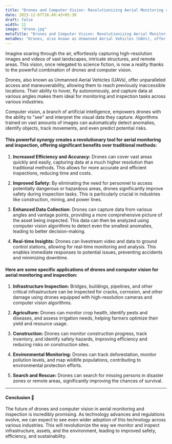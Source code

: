 ```yaml
---
title: "Drones and Computer Vision: Revolutionizing Aerial Monitoring and Inspection"
date: 2023-12-07T16:49:43+05:30
draft: false
width: 12
image: "drone.jpg"
metaTitle: "Drones and Computer Vision: Revolutionizing Aerial Monitoring and Inspection | Open CV Courses "
metaDes: "Drones, also known as Unmanned Aerial Vehicles (UAVs), offer unparalleled access and maneuverability, allowing them to reach previously inaccessible locations. Their ability to hover, fly autonomously, and capture data at various angles makes them ideal for monitoring and inspection tasks across various industries. | drones | image processing"
---
```


Imagine soaring through the air, effortlessly capturing high-resolution images and videos of vast landscapes, intricate structures, and remote areas. This vision, once relegated to science fiction, is now a reality thanks to the powerful combination of drones and computer vision. <!--more-->

Drones, also known as Unmanned Aerial Vehicles (UAVs), offer unparalleled access and maneuverability, allowing them to reach previously inaccessible locations. Their ability to hover, fly autonomously, and capture data at various angles makes them ideal for monitoring and inspection tasks across various industries.

Computer vision, a branch of artificial intelligence, empowers drones with the ability to "see" and interpret the visual data they capture. Algorithms trained on vast amounts of images can automatically detect anomalies, identify objects, track movements, and even predict potential risks.

#### This powerful synergy creates a revolutionary tool for aerial monitoring and inspection, offering significant benefits over traditional methods: 

1. **Increased Efficiency and Accuracy:** Drones can cover vast areas quickly and easily, capturing data at a much higher resolution than traditional methods. This allows for more accurate and efficient inspections, reducing time and costs.

2. **Improved Safety:** By eliminating the need for personnel to access potentially dangerous or hazardous areas, drones significantly improve safety during inspection tasks. This is particularly crucial in industries like construction, mining, and power lines.

3. **Enhanced Data Collection:** Drones can capture data from various angles and vantage points, providing a more comprehensive picture of the asset being inspected. This data can then be analyzed using computer vision algorithms to detect even the smallest anomalies, leading to better decision-making.

4. **Real-time Insights:** Drones can livestream video and data to ground control stations, allowing for real-time monitoring and analysis. This enables immediate responses to potential issues, preventing accidents and minimizing downtime.

#### Here are some specific applications of drones and computer vision for aerial monitoring and inspection:

1. **Infrastructure Inspection:** Bridges, buildings, pipelines, and other critical infrastructure can be inspected for cracks, corrosion, and other damage using drones equipped with high-resolution cameras and computer vision algorithms.

2. **Agriculture:** Drones can monitor crop health, identify pests and diseases, and assess irrigation needs, helping farmers optimize their yield and resource usage.

3. **Construction:** Drones can monitor construction progress, track inventory, and identify safety hazards, improving efficiency and reducing risks on construction sites.

4. **Environmental Monitoring:** Drones can track deforestation, monitor pollution levels, and map wildlife populations, contributing to environmental protection efforts.

5. **Search and Rescue:** Drones can search for missing persons in disaster zones or remote areas,  significantly improving the chances of survival.

------------
#### Conclusion 🏁

The future of drones and computer vision in aerial monitoring and inspection is incredibly promising. As technology advances and regulations evolve, we can expect to see even wider adoption of this technology across various industries. This will revolutionize the way we monitor and inspect infrastructure, assets, and the environment, leading to improved safety, efficiency, and sustainability.

